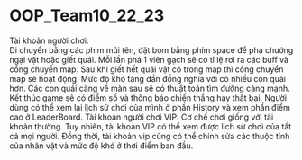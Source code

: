 # OOP_Team10_22_23
Tài khoản người chơi:  
  Di chuyển bằng các phim mũi tên, đặt bom bằng phím space để phá chướng ngại vật hoặc giết quái. 
  Mỗi lần phá 1 viên gạch sẽ có tỉ lệ rơi ra các buff và cổng chuyển map. 
  Sau khi giết hết quái vật có trong map thì cổng chuyển map sẽ hoạt động. 
  Mức độ khó tăng dần đồng nghĩa với có nhiều con quái hơn. 
  Các con quái càng về màn sau sẽ có thuật toán tìm đường càng mạnh. 
  Kết thúc game sẽ có điểm số và thông báo chiến thắng hay thất bại. 
  Người dùng có thể xem lại lịch sử chơi của mình ở phần History và xem phần điểm cao ở LeaderBoard.
Tài khoản người chơi VIP: 
  Cơ chế chơi giống với tài khoản thường. 
  Tuy nhiên, tài khoản VIP có thể xem được lịch sử chơi của tất cả mọi người. 
  Đồng thời, tài khoản vip cũng có thể chính sửa các thuộc tính của nhân vật và mức độ khó ở thời điểm ban đầu.
